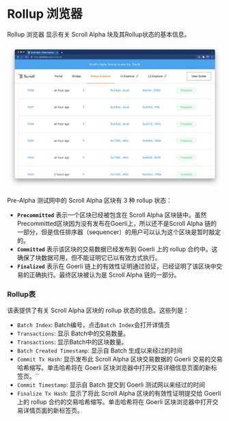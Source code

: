 # Rollup 浏览器

Rollup 浏览器 显示有关 Scroll Alpha 块及其Rollup状态的基本信息。

![rollup_explorer](./img/rollup_explorer.png)

Pre-Alpha 测试网中的 Scroll Alpha 区块有 3 种 rollup 状态：

-   **`Precommitted`** 表示一个区块已经被包含在 Scroll Alpha 区块链中。虽然Precommitted区块因为没有发布在Goerli上，所以还不是Scroll Alpha 链的一部分，但是信任排序器（sequencer）的用户可以认为这个区块是暂时敲定的。
-   **`Committed`** 表示该区块的交易数据已经发布到 Goerli 上的 rollup 合约中。这确保了块数据可用，但不能证明它已以有效方式执行。
-   **`Finalized`** 表示在 Goerli 链上的有效性证明通过验证，已经证明了该区块中交易的正确执行。最终区块被认为是 Scroll Alpha 链的一部分。



### Rollup表

该表提供了有关 Scroll Alpha 区块的 rollup 状态的信息。这些列是：

- `Batch Index`:  Batch编号，点击`Batch Index`会打开详情页
- `Transactions`: 显示 Batch中的交易数量。
- `Transactions`: 显示Batch中的区块数量。
- `Batch Created Timestamp`: 显示自 Batch 生成以来经过的时间
- `Commit Tx Hash`: 显示发布此 Scroll Alpha 区块交易数据的 Goerli 交易的交易哈希缩写。单击哈希将在 Goerli 区块浏览器中打开交易详细信息页面的新标签页。``
- `Commit Timestamp`: 显示自 Batch 提交到 Goerli 测试网以来经过的时间
- `Finalize Tx Hash`: 显示了将此 Scroll Alpha 区块的有效性证明提交给 Goerli 上的 rollup 合约的交易哈希缩写。单击哈希将在 Goerli 区块浏览器中打开交易详情页面的新标签页。